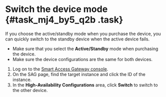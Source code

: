# Switch the device mode {#task_mj4_by5_q2b .task}

If you choose the active/standby mode when you purchase the device, you can quickly switch to the standby device when the active device fails.

-   Make sure that you select the **Active/Standby** mode when purchasing the device.
-   Make sure the device configurations are the same for both devices.

1.  Log on to the [Smart Access Gateway console](https://smartag.console.aliyun.com). 
2.  On the SAG page, find the target instance and click the ID of the instance. 
3.  In the **High-Availability Configurations** area, click **Switch** to switch to the other device. 

